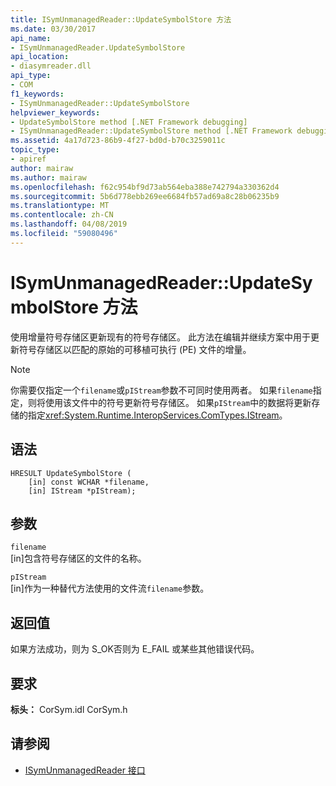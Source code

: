 ```yaml
---
title: ISymUnmanagedReader::UpdateSymbolStore 方法
ms.date: 03/30/2017
api_name:
- ISymUnmanagedReader.UpdateSymbolStore
api_location:
- diasymreader.dll
api_type:
- COM
f1_keywords:
- ISymUnmanagedReader::UpdateSymbolStore
helpviewer_keywords:
- UpdateSymbolStore method [.NET Framework debugging]
- ISymUnmanagedReader::UpdateSymbolStore method [.NET Framework debugging]
ms.assetid: 4a17d723-86b9-4f27-bd0d-b70c3259011c
topic_type:
- apiref
author: mairaw
ms.author: mairaw
ms.openlocfilehash: f62c954bf9d73ab564eba388e742794a330362d4
ms.sourcegitcommit: 5b6d778ebb269ee6684fb57ad69a8c28b06235b9
ms.translationtype: MT
ms.contentlocale: zh-CN
ms.lasthandoff: 04/08/2019
ms.locfileid: "59080496"
---
```

# <a name="isymunmanagedreaderupdatesymbolstore-method"></a>ISymUnmanagedReader::UpdateSymbolStore 方法
使用增量符号存储区更新现有的符号存储区。 此方法在编辑并继续方案中用于更新符号存储区以匹配的原始的可移植可执行 (PE) 文件的增量。  
  
> [!NOTE]
>  你需要仅指定一个`filename`或`pIStream`参数不可同时使用两者。 如果`filename`指定，则将使用该文件中的符号更新符号存储区。 如果`pIStream`中的数据将更新存储的指定<xref:System.Runtime.InteropServices.ComTypes.IStream>。  
  
## <a name="syntax"></a>语法  
  
```  
HRESULT UpdateSymbolStore (  
    [in] const WCHAR *filename,  
    [in] IStream *pIStream);  
```  
  
## <a name="parameters"></a>参数  
 `filename`  
 [in]包含符号存储区的文件的名称。  
  
 `pIStream`  
 [in]作为一种替代方法使用的文件流`filename`参数。  
  
## <a name="return-value"></a>返回值  
 如果方法成功，则为 S_OK否则为 E_FAIL 或某些其他错误代码。  
  
## <a name="requirements"></a>要求  
 **标头：** CorSym.idl CorSym.h  
  
## <a name="see-also"></a>请参阅

- [ISymUnmanagedReader 接口](../../../../docs/framework/unmanaged-api/diagnostics/isymunmanagedreader-interface.md)
